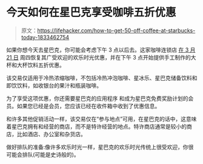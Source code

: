 # 今天如何在星巴克享受咖啡五折优惠

> 原文：<https://lifehacker.com/how-to-get-50-off-coffee-at-starbucks-today-1833462754>

如果你想今天去星巴克，你可能会考虑下午 3 点以后去。这家咖啡连锁店 [在 3 月 21 日](https://www.wral.com/starbucks-50-off-espresso-beverages-on-thursday-march-21/18274268/) 周四恢复其广受欢迎的欢乐时光优惠，并在下午 3 点开始提供手工制作的大杯和大杯饮料五折优惠。



该交易仅适用于冷热浓缩咖啡，不包括冷热冲泡咖啡、星冰乐、星巴克储备饮料和即饮饮料，如收银台的果汁和瓶装咖啡。

为了享受这项优惠，你还需要星巴克的应用程序 和成为星巴克免费奖励计划的会员。如果您已经是会员，您应该已经在收件箱中收到了优惠信息。

和许多其他促销活动一样，该交易仅在“参与地点”可用，在星巴克的话中，这意味着星巴克拥有和经营的商店，而不是特许经营的地点。特许商店通常是较小的商店，比如酒店、办公室和杂货店。

做好排队的准备:像许多欢乐时光一样，星巴克的欢乐时光传统上很受欢迎，你很可能会排队(可能是史诗般的)。